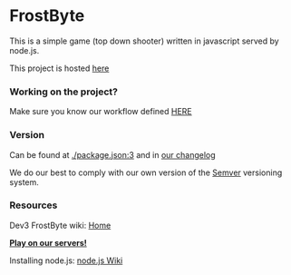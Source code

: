 # FrostByte
This is a simple game (top down shooter) written in javascript served by node.js.

This project is hosted [here](http://gitlab.mke8.me/dev3/frostbyte)

### Working on the project?
Make sure you know our workflow defined [HERE](http://gitlab.mke8.me/dev3/company-resources/wikis/WorkFlow)


### Version
Can be found at [./package.json:3](http://gitlab.mke8.me/dev3/frostbyte/blob/master/package.json#L3) and in [our changelog](http://frostbyte.mke8.me/changelog)

We do our best to comply with our own version of the [Semver](http://semver.org/) versioning system.

### Resources
Dev3 FrostByte wiki:  [Home](http://gitlab.mke8.me/dev3/frostbyte/wikis/home)

**[Play on our servers!](http://frostbyte.mke8.me/)**

Installing node.js: [node.js Wiki](https://github.com/joyent/node/wiki/Installing-Node.js-via-package-manager)